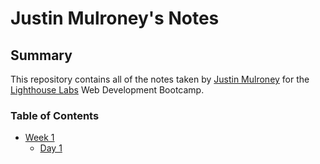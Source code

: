 # Justin Mulroney's Notes

## Summary

This repository contains all of the notes taken by [Justin Mulroney](https://github.com/JustinMul) for the [Lighthouse Labs](https://www.lighthouselabs.ca/) Web Development Bootcamp.

### Table of Contents
 * [Week 1](/Week_1)
    * [Day 1](/Week_1/Day_1)